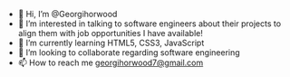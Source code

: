 - 👋 Hi, I’m @Georgihorwood
- 👀 I’m interested in talking to software engineers about their projects to align them with job opportunities I have available!
- 🌱 I’m currently learning HTML5, CSS3, JavaScript
- 💞️ I’m looking to collaborate regarding software engineering
- 📫 How to reach me georgihorwood7@gmail.com

<!---
Georginahorwood/Georginahorwood is a ✨ special ✨ repository because its `README.md` (this file) appears on your GitHub profile.
You can click the Preview link to take a look at your changes.
--->
